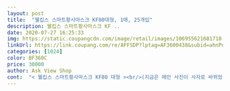 ```yaml
---
layout: post 
title:  "웰킵스 스마트황사마스크 KF80대형, 1매, 25개입" 
description: 웰킵스 스마트황사마스크 KF ..
date: 2020-07-27 16:25:33 
img: https://static.coupangcdn.com/image/retail/images/106955621681718-1b6ac677-ba08-4fb2-a5ae-222b2b4ba47f.jpg 
linkUrl: https://link.coupang.com/re/AFFSDP?lptag=AF3600438&subid=ahnPublicAsk&pageKey=11321010&itemId=48917112&vendorItemId=3076152063&traceid=V0-113-7580a7932f7e5be9 
categories: [1024] 
color: BF360C 
price: 30000 
author: Ask View Shop 
cont:  "< 웰킵스 스마트황사마스크 KF80 대형 ><br/>(지금은 메인 사진이 사자로 바뀌었어요)<br/>+) 그래도 요즘은 쿠팡에서 장당 1200원에는 마스크 구매하기가 훨씬 수월해졌어요<br/>+) 리뉴얼된 제품으로 올 수도 있다고 쓰여있더라구요<br/>25매를 19500원에 구매했는데 (장당 780원)<br/>가을 전에는 코로나가 끝났으면 좋겠지만<br/>가족들이 완전 새부리형 마스크보다는<br/>개당 1,200원 25개 한박스 30,000원 구매완료!<br/>계속될거라는 예측이 많더라구요ㅠ<br/>고객센터에 접수해 쿠팡캐쉬로 돌여받으면됩니다.<br/><br/>공홈에는 21,000원 쿠팡에는 30,000원 입니다.<br/><br/>구입가격  19,500원(개당 780원)<br/>구입일자  7/16<br/>그래도 쿠팡은 마스크 차액 보상제를 실시하고 있어서<br/>그래서인가 처음 판매사진에는 캐릭터가 여우였는데<br/>그러다보니 사실 그냥 착용하면 귀가 약간 아프긴해도 웰킵스 마스크는 그냥 좋습니다! 귀가 아파도 용서되는 마스크 ㅋㅋ<br/>그리고 그냥 가로로 접힌 길쭉한 3단 마스크가 아니라<br/>길쭉한 웰킵스 KF94는 예전에 사용해본적있는데<br/>끈을 X자로 꼬아서 끼면 조금 잘 맞습니다.<br/> (마지막사진)<br/>나는데요 정확히 잘 만들어져 그런가 생각하고 있습니다.<br/><br/>다시 유행 할 수 있고 다른 어떤 바이러스로 우리를 위협<br/>다양한 종류의 마스크들이 품절 없이 장당 1200원에 판매중이더라구요<br/>대형사이즈로 성인여성 일반사이즈 얼굴에는 조금 큽니다.<br/><br/>마스크 박스 열어서 갯수 확인해보니 정확히 25개가 개별포장으로 들어있구요.<br/> 유통기한도 최신제조된 제품을 보내주셔서 2023년 7월 10일까지라 넉넉히 사용할 수 있을 것 같네요.<br/><br/>마스크가 반 접혀 비닐에 개별포장 되어있습니다.<br/><br/>마스크는 울집에서는 눈뜨고 구경 할 수 없었는데요 ㅠ<br/>마스크종류  KF80 대형<br/>마지막으로, 얼른 코로나가 종식되어야 할텐데 어제 외국에 사는 외국인 친구 아버지와 작은아버지께서 코로나로 돌아가셨다는 메세지를 전해 듣고 충격 받았는데 사실 요즘 많은 분들이 코로나에 둔감해진 것 같아서 마스크 착용하지 않은 분들이 꽤 있더라구요.<br/>.<br/> 아직도 코로나는 전세계에서 번지고 있는 상태이니 모두 저렴하게 마스크 구입 성공하셔서 코로나로부터 자체 예방할 수 있도록 하면 좋겠습니다.<br/><br/>말았는데 지금은 가격이 많이 올랐네요ㅠ<br/>모두모두 건강하세요!!!<br/>무엇보다 개당 780원이라 약국에서 파는 공적마스크의 거의 절반가격에 구입해서 더욱 득템한 기분이 들었어요.<br/><br/>미리미리 준비하는것도 좋다고 생각합니다.<br/><br/>박스가 약간 찢어져서 왔지만 뭐 괜찮습니다 ㅎ 열어보니<br/>받은 제품의 캐릭터는 사자네요<br/>배송일자  7/17<br/>보통 사람들에게는 잘 맞는 사이즈입니다<br/>빨리 코로나와 같은 나쁜 바이러스가 사라지고<br/>세로로 반 접혀있어서 더 좋았어요<br/>솔직히 저는 웰킵스 마스크를 끼면 귀가 아파서 장시간 착용할 때보다 잠깐 마트를 나가거나 잠깐씩 외출할 때 착용하는데 커피 손잡이를 활용해서 귀 뒤쪽으로 걸어두고 사용해보니 귀도 확실히 덜 아프더라구요.<br/><br/>어쨌든 최근에 제조된 제품을 받아서 좋네요<br/>예상외로 가로로 접혀있어서 더 편하고 좋은 것 같아요<br/>예상일이 아직 남아서 어떻게 될지는 모르겠어요<br/>오면 너무 좋을 것 같은데 모르겠네요ㅠㅠ<br/>요즘에는 더워서 KF80을 착용하고 있어요<br/>우리 아이들이 마스크를 벗고 안전하게 학교를 다닐 수<br/>웰킵스 KF80 사고싶었는데 드디어 구매했어요!<br/>웰킵스 KF80은 처음입니다!<br/>웰킵스 마스크는 개인적으로 선호하는 마스크라<br/>웰킵스 마스크의 사이즈는 다른 대형마스크보다는<br/>웰킵스는 새 부리 모양으로 약간 뾰죡한 디자인으로<br/>유통기한도 2023.<br/>07.<br/>10까지로 넉넉합니다<br/>이 사자를 제가 얼마만에 보는지 모르겠습니다 ㅎ<br/>이제 정말 든든하게 겨울을 준비 할 수 있을 것 같아요.<br/><br/>익숙한 삼단 마스크를 선호하는데<br/>일단 하나 구매했으니 나중에 또 구매해야지하고<br/>있는 날이 하루 빨리 돌아 왔으면 좋겠습니다.<br/><br/>장바구니에 무려 4개월을 품절 상태로 들어있었던 웰킵스 황사마스크 대형 KF80를 드디어 구입에 성공하게 되었습니다!<br/>저는 이번이 처음이라 두 제품이 뭐가 다른지는 잘 모르겠어요ㅎ<br/>저는 특별한 지병은 없지만 KF94 마스크를 쓰고 조금 뛰거나 계단을 오르면 너무 숨이 답답해서 KF80 마스크를 선호하거든요.<br/> 미세먼지나 바이러스를 차단하는데 있어서는 KF94가 더 뛰어나겠지만 제가 사용하는데는 KF80이 편해 구입하고 싶었는데 4개월만에 성공이라니.<br/>.<br/>ㅠㅠ<br/>정기배송도 걸어뒀는데<br/>정기배송도 왔으면 좋겠는데 품절이라 안 올 것 같아요ㅠㅠ<br/>제품에 문제없고 25개 정확히 들어있습니다.<br/> 웰킵스는<br/>조금 작은편이지만 (가로길이가 조금 짧아요(195mm))<br/>지금 재고 있을 때 구매해 놓고 나중에 가격이 떨어지면<br/>지금은 30000원으로 장당 1200원입니다ㅠ<br/>지금은 날씨가 따뜻해 덴탈마스크나 기타 얇은 마스크를<br/>지금은 마스크 가격이 3만원으로 올랐지만 웰킵스는 마스크를 정말 구하기 힘든 시절에도 가격 올리지 않고 판매해준 고마운 기업이잖아요.<br/><br/>지난 7월 16일 오후 4시쯤 구매했습니다!<br/>집에있는 KF94는 너무 더워서 가을에 쓰려고합니다<br/>착용하지만 이제 날씨가 쌀쌀해지고 추워지면 코로나도<br/>코로나로 인해 웰킵스 뿐만아니라 다른 유명 브랜드의<br/>쿠팡에서 웰킵스를 처음으로 구매해 봅니다.<br/><br/>특히 7월 17일 새벽 2시쯤에는 품절 없이 계속 판매 중이었어요<br/>평범한 일상이 소중해지는 시간들 입니다.<br/><br/>품절되었다가도 계속 뜨더라구요<br/>하나 더 구매할까 고민했지만<br/>한 두번 잠깐 외출시 착용해도 입구취와 같은 필터냄새가<br/>할지 모르기 때문에 마스크가 약간 여유 있는 시기에<br/>혹시 몰라서 마스크를 구매할 수 있을 때 구매하고 있어요<br/>후기는 조금 늦었지만<br/>" 
---
```

